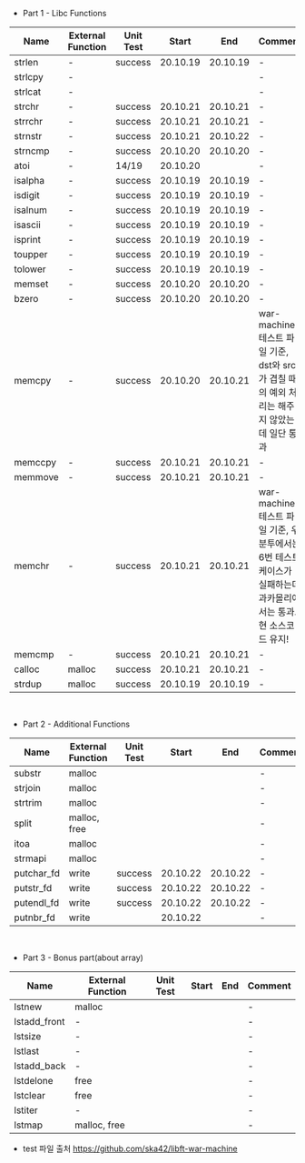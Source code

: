 -   Part 1 - Libc Functions

| Name    | External Function | Unit Test | Start    | End      | Comment                                                                                                         |
| ------- | ----------------- | --------- | -------- | -------- | --------------------------------------------------------------------------------------------------------------- |
| strlen  | -                 | success   | 20.10.19 | 20.10.19 | -                                                                                                               |
| strlcpy | -                 |           |          |          | -                                                                                                               |
| strlcat | -                 |           |          |          | -                                                                                                               |
| strchr  | -                 | success   | 20.10.21 | 20.10.21 | -                                                                                                               |
| strrchr | -                 | success   | 20.10.21 | 20.10.21 | -                                                                                                               |
| strnstr | -                 | success   | 20.10.21 | 20.10.22 | -                                                                                                               |
| strncmp | -                 | success   | 20.10.20 | 20.10.20 | -                                                                                                               |
| atoi    | -                 | 14/19     | 20.10.20 |          | -                                                                                                               |
| isalpha | -                 | success   | 20.10.19 | 20.10.19 | -                                                                                                               |
| isdigit | -                 | success   | 20.10.19 | 20.10.19 | -                                                                                                               |
| isalnum | -                 | success   | 20.10.19 | 20.10.19 | -                                                                                                               |
| isascii | -                 | success   | 20.10.19 | 20.10.19 | -                                                                                                               |
| isprint | -                 | success   | 20.10.19 | 20.10.19 | -                                                                                                               |
| toupper | -                 | success   | 20.10.19 | 20.10.19 | -                                                                                                               |
| tolower | -                 | success   | 20.10.19 | 20.10.19 | -                                                                                                               |
| memset  | -                 | success   | 20.10.20 | 20.10.20 | -                                                                                                               |
| bzero   | -                 | success   | 20.10.20 | 20.10.20 | -                                                                                                               |
| memcpy  | -                 | success   | 20.10.20 | 20.10.21 | war-machine 테스트 파일 기준, dst와 src가 겹칠 때의 예외 처리는 해주지 않았는데 일단 통과                       |
| memccpy | -                 | success   | 20.10.21 | 20.10.21 | -                                                                                                               |
| memmove | -                 | success   | 20.10.21 | 20.10.21 | -                                                                                                               |
| memchr  | -                 | success   | 20.10.21 | 20.10.21 | war-machine 테스트 파일 기준, 우분투에서는 6번 테스트케이스가 실패하는데 과카몰리에서는 통과. 현 소스코드 유지! |
| memcmp  | -                 | success   | 20.10.21 | 20.10.21 | -                                                                                                               |
| calloc  | malloc            | success   | 20.10.21 | 20.10.21 | -                                                                                                               |
| strdup  | malloc            | success   | 20.10.19 | 20.10.19 | -                                                                                                               |

<br>

-   Part 2 - Additional Functions

| Name       | External Function | Unit Test | Start    | End      | Comment |
| ---------- | ----------------- | --------- | -------- | -------- | ------- |
| substr     | malloc            |           |          |          | -       |
| strjoin    | malloc            |           |          |          | -       |
| strtrim    | malloc            |           |          |          | -       |
| split      | malloc, free      |           |          |          | -       |
| itoa       | malloc            |           |          |          | -       |
| strmapi    | malloc            |           |          |          | -       |
| putchar_fd | write             | success   | 20.10.22 | 20.10.22 | -       |
| putstr_fd  | write             | success   | 20.10.22 | 20.10.22 | -       |
| putendl_fd | write             | success   | 20.10.22 | 20.10.22 | -       |
| putnbr_fd  | write             |           | 20.10.22 |          | -       |

<br>

-   Part 3 - Bonus part(about array)

| Name         | External Function | Unit Test | Start | End | Comment |
| ------------ | ----------------- | --------- | ----- | --- | ------- |
| lstnew       | malloc            |           |       |     | -       |
| lstadd_front | -                 |           |       |     | -       |
| lstsize      | -                 |           |       |     | -       |
| lstlast      | -                 |           |       |     | -       |
| lstadd_back  | -                 |           |       |     | -       |
| lstdelone    | free              |           |       |     | -       |
| lstclear     | free              |           |       |     | -       |
| lstiter      | -                 |           |       |     | -       |
| lstmap       | malloc, free      |           |       |     | -       |

-   test 파일 출처
    https://github.com/ska42/libft-war-machine
